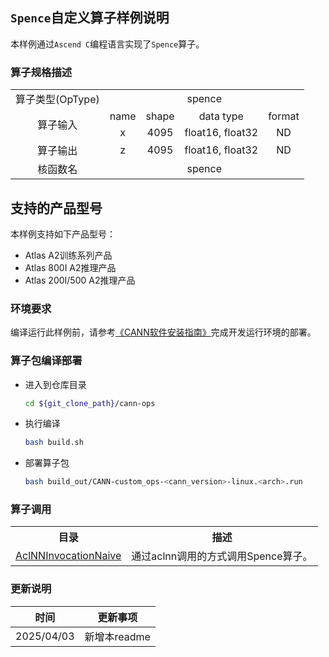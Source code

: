 ## `Spence`自定义算子样例说明 
本样例通过`Ascend C`编程语言实现了`Spence`算子。

### 算子规格描述

<table>  
<tr><td rowspan="1" align="center">算子类型(OpType)</td><td colspan="4" align="center">spence</td></tr>  
<tr><td rowspan="2" align="center">算子输入</td><td align="center">name</td><td align="center">shape</td><td align="center">data type</td><td align="center">format</td></tr>  
<tr><td align="center">x</td><td align="center">4095</td><td align="center">float16, float32</td><td align="center">ND</td></tr>  
<tr><td rowspan="1" align="center">算子输出</td><td align="center">z</td><td align="center">4095</td><td align="center">float16, float32</td><td align="center">ND</td></tr>  
<tr><td rowspan="1" align="center">核函数名</td><td colspan="4" align="center">spence</td></tr>  
</table>  

## 支持的产品型号
本样例支持如下产品型号：
- Atlas A2训练系列产品
- Atlas 800I A2推理产品
- Atlas 200I/500 A2推理产品

### 环境要求
编译运行此样例前，请参考[《CANN软件安装指南》](https://hiascend.com/document/redirect/CannCommunityInstSoftware)完成开发运行环境的部署。

### 算子包编译部署
  - 进入到仓库目录

    ```bash
    cd ${git_clone_path}/cann-ops
    ```

  - 执行编译

    ```bash
    bash build.sh
    ```

  - 部署算子包

    ```bash
    bash build_out/CANN-custom_ops-<cann_version>-linux.<arch>.run

### 算子调用
<table>
    <th>目录</th><th>描述</th>
    <tr>
        <td><a href="./examples/AclNNInvocationNaive"> AclNNInvocationNaive</td><td>通过aclnn调用的方式调用Spence算子。</td>
    </tr>
</table>

### 更新说明
| 时间 | 更新事项 |
|----|------|
| 2025/04/03 | 新增本readme |